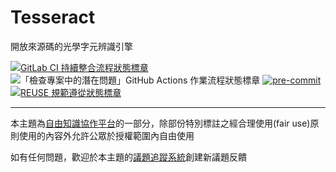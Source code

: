 # Tesseract

開放來源碼的光學字元辨識引擎

[![GitLab CI 持續整合流程狀態標章](https://gitlab.com/libre-knowledge/tesseract/badges/main/pipeline.svg?ignore_skipped=true "點擊查看 GitLab CI 持續整合流程的運行狀態")](https://gitlab.com/libre-knowledge/tesseract/-/commits/main) ![「檢查專案中的潛在問題」GitHub Actions 作業流程狀態標章](https://github.com/libre-knowledge/tesseract/actions/workflows/check-potential-problems.yml/badge.svg "本專案使用 GitHub Actions 自動化檢查專案中的潛在問題") [![pre-commit](https://img.shields.io/badge/pre--commit-enabled-brightgreen?logo=pre-commit&logoColor=white "本專案使用 pre-commit 檢查專案中的潛在問題")](https://github.com/pre-commit/pre-commit) [![REUSE 規範遵從狀態標章](https://api.reuse.software/badge/github.com/libre-knowledge/tesseract "本專案遵從 REUSE 規範降低軟體授權合規成本")](https://api.reuse.software/info/github.com/libre-knowledge/tesseract)

---

本主題為[自由知識協作平台](https://libre-knowledge.github.io/)的一部分，除部份特別標註之經合理使用(fair use)原則使用的內容外允許公眾於授權範圍內自由使用

如有任何問題，歡迎於本主題的[議題追蹤系統](https://github.com/libre-knowledge/tesseract/issues)創建新議題反饋
